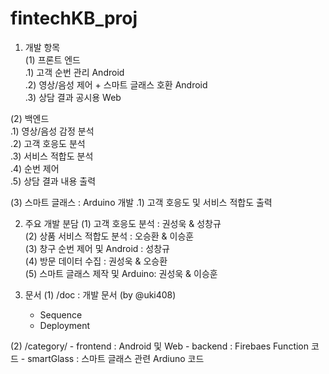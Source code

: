 # fintechKB_proj
1. 개발 항목  
  (1) 프론트 엔드  
    .1) 고객 순번 관리 Android  
    .2) 영상/음성 제어 + 스마트 글래스 호환 Android  
    .3) 상담 결과 공시용 Web  

  (2) 백엔드  
    .1) 영상/음성 감정 분석  
    .2) 고객 호응도 분석  
    .3) 서비스 적합도 분석  
    .4) 순번 제어  
    .5) 상담 결과 내용 출력  

  (3) 스마트 글래스 : Arduino 개발
    .1) 고객 호응도 및 서비스 적합도 출력  

2. 주요 개발 분담
  (1) 고객 호응도 분석 : 권성욱 & 성창규  
  (2) 상품 서비스 적합도 분석 : 오승환 & 이승훈  
  (3) 창구 순번 제어 및 Android : 성창규  
  (4) 방문 데이터 수집 : 권성욱 & 오승환  
  (5) 스마트 글래스 제작 및 Arduino: 권성욱 & 이승훈

3. 문서
  (1) /doc : 개발 문서 (by @uki408)
    - Sequence  
    - Deployment  

  (2) /category/
    - frontend : Android 및 Web
    - backend : Firebaes Function 코드
    - smartGlass : 스마트 글래스 관련 Ardiuno 코드  
